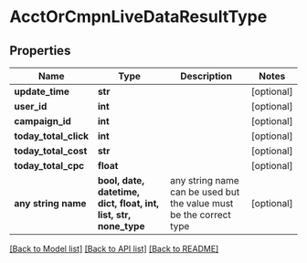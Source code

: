 # AcctOrCmpnLiveDataResultType


## Properties
Name | Type | Description | Notes
------------ | ------------- | ------------- | -------------
**update_time** | **str** |  | [optional] 
**user_id** | **int** |  | [optional] 
**campaign_id** | **int** |  | [optional] 
**today_total_click** | **int** |  | [optional] 
**today_total_cost** | **str** |  | [optional] 
**today_total_cpc** | **float** |  | [optional] 
**any string name** | **bool, date, datetime, dict, float, int, list, str, none_type** | any string name can be used but the value must be the correct type | [optional]

[[Back to Model list]](../README.md#documentation-for-models) [[Back to API list]](../README.md#documentation-for-api-endpoints) [[Back to README]](../README.md)


